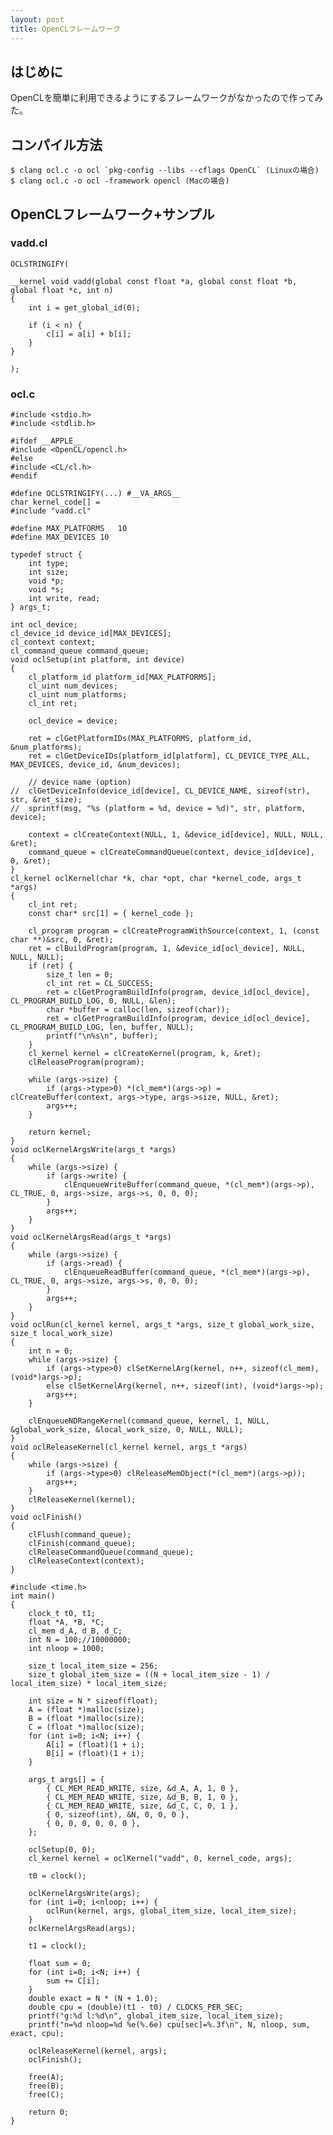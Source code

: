 ```yaml
---
layout: post
title: OpenCLフレームワーク
---
```


## はじめに

OpenCLを簡単に利用できるようにするフレームワークがなかったので作ってみた。

## コンパイル方法

    $ clang ocl.c -o ocl `pkg-config --libs --cflags OpenCL` (Linuxの場合)
    $ clang ocl.c -o ocl -framework opencl (Macの場合)

## OpenCLフレームワーク+サンプル

### vadd.cl

    OCLSTRINGIFY(
    
    __kernel void vadd(global const float *a, global const float *b, global float *c, int n)
    {
    	int i = get_global_id(0);
    
    	if (i < n) {
    		c[i] = a[i] + b[i];
    	}
    }
    
    );

### ocl.c

    #include <stdio.h>
    #include <stdlib.h>
    
    #ifdef __APPLE__
    #include <OpenCL/opencl.h>
    #else
    #include <CL/cl.h>
    #endif
    
    #define OCLSTRINGIFY(...) #__VA_ARGS__
    char kernel_code[] = 
    #include "vadd.cl"
    
    #define MAX_PLATFORMS	10
    #define MAX_DEVICES	10
    
    typedef struct {
    	int type;
    	int size;
    	void *p;
    	void *s;
    	int write, read;
    } args_t;
    
    int ocl_device;
    cl_device_id device_id[MAX_DEVICES];
    cl_context context;
    cl_command_queue command_queue;
    void oclSetup(int platform, int device)
    {
    	cl_platform_id platform_id[MAX_PLATFORMS];
    	cl_uint num_devices;
    	cl_uint num_platforms;
    	cl_int ret;
    
    	ocl_device = device;
    
    	ret = clGetPlatformIDs(MAX_PLATFORMS, platform_id, &num_platforms);
    	ret = clGetDeviceIDs(platform_id[platform], CL_DEVICE_TYPE_ALL, MAX_DEVICES, device_id, &num_devices);
    
    	// device name (option)
    //	clGetDeviceInfo(device_id[device], CL_DEVICE_NAME, sizeof(str), str, &ret_size);
    //	sprintf(msg, "%s (platform = %d, device = %d)", str, platform, device);
    
    	context = clCreateContext(NULL, 1, &device_id[device], NULL, NULL, &ret);
    	command_queue = clCreateCommandQueue(context, device_id[device], 0, &ret);
    }
    cl_kernel oclKernel(char *k, char *opt, char *kernel_code, args_t *args)
    {
    	cl_int ret;
    	const char* src[1] = { kernel_code };
    
    	cl_program program = clCreateProgramWithSource(context, 1, (const char **)&src, 0, &ret);
    	ret = clBuildProgram(program, 1, &device_id[ocl_device], NULL, NULL, NULL);
    	if (ret) {
    		size_t len = 0;
    		cl_int ret = CL_SUCCESS;
    		ret = clGetProgramBuildInfo(program, device_id[ocl_device], CL_PROGRAM_BUILD_LOG, 0, NULL, &len);
    		char *buffer = calloc(len, sizeof(char));
    		ret = clGetProgramBuildInfo(program, device_id[ocl_device], CL_PROGRAM_BUILD_LOG, len, buffer, NULL);
    		printf("\n%s\n", buffer);
    	}
    	cl_kernel kernel = clCreateKernel(program, k, &ret);
    	clReleaseProgram(program);
    
    	while (args->size) {
    		if (args->type>0) *(cl_mem*)(args->p) = clCreateBuffer(context, args->type, args->size, NULL, &ret);
    		args++;
    	}
    
    	return kernel;
    }
    void oclKernelArgsWrite(args_t *args)
    {
    	while (args->size) {
    		if (args->write) {
    			clEnqueueWriteBuffer(command_queue, *(cl_mem*)(args->p), CL_TRUE, 0, args->size, args->s, 0, 0, 0);
    		}
    		args++;
    	}
    }
    void oclKernelArgsRead(args_t *args)
    {
    	while (args->size) {
    		if (args->read) {
    			clEnqueueReadBuffer(command_queue, *(cl_mem*)(args->p), CL_TRUE, 0, args->size, args->s, 0, 0, 0);
    		}
    		args++;
    	}
    }
    void oclRun(cl_kernel kernel, args_t *args, size_t global_work_size, size_t local_work_size)
    {
    	int n = 0;
    	while (args->size) {
    		if (args->type>0) clSetKernelArg(kernel, n++, sizeof(cl_mem), (void*)args->p);
    		else clSetKernelArg(kernel, n++, sizeof(int), (void*)args->p);
    		args++;
    	}
    
    	clEnqueueNDRangeKernel(command_queue, kernel, 1, NULL, &global_work_size, &local_work_size, 0, NULL, NULL);
    }
    void oclReleaseKernel(cl_kernel kernel, args_t *args)
    {
    	while (args->size) {
    		if (args->type>0) clReleaseMemObject(*(cl_mem*)(args->p));
    		args++;
    	}
    	clReleaseKernel(kernel);
    }
    void oclFinish()
    {
    	clFlush(command_queue);
    	clFinish(command_queue);
    	clReleaseCommandQueue(command_queue);
    	clReleaseContext(context);
    }
    
    #include <time.h>
    int main()
    {
    	clock_t t0, t1;
    	float *A, *B, *C;
    	cl_mem d_A, d_B, d_C;
    	int N = 100;//10000000;
    	int nloop = 1000;
    
    	size_t local_item_size = 256;
    	size_t global_item_size = ((N + local_item_size - 1) / local_item_size) * local_item_size;
    
    	int size = N * sizeof(float);
    	A = (float *)malloc(size);
    	B = (float *)malloc(size);
    	C = (float *)malloc(size);
    	for (int i=0; i<N; i++) {
    		A[i] = (float)(1 + i);
    		B[i] = (float)(1 + i);
    	}
    
    	args_t args[] = {
    		{ CL_MEM_READ_WRITE, size, &d_A, A, 1, 0 },
    		{ CL_MEM_READ_WRITE, size, &d_B, B, 1, 0 },
    		{ CL_MEM_READ_WRITE, size, &d_C, C, 0, 1 },
    		{ 0, sizeof(int), &N, 0, 0, 0 },
    		{ 0, 0, 0, 0, 0, 0 },
    	};
    
    	oclSetup(0, 0);
    	cl_kernel kernel = oclKernel("vadd", 0, kernel_code, args);
    
    	t0 = clock();
    
    	oclKernelArgsWrite(args);
    	for (int i=0; i<nloop; i++) {
    		oclRun(kernel, args, global_item_size, local_item_size);
    	}
    	oclKernelArgsRead(args);
    
    	t1 = clock();
    
    	float sum = 0;
    	for (int i=0; i<N; i++) {
    		sum += C[i];
    	}
    	double exact = N * (N + 1.0);
    	double cpu = (double)(t1 - t0) / CLOCKS_PER_SEC;
    	printf("g:%d l:%d\n", global_item_size, local_item_size);
    	printf("n=%d nloop=%d %e(%.6e) cpu[sec]=%.3f\n", N, nloop, sum, exact, cpu);
    
    	oclReleaseKernel(kernel, args);
    	oclFinish();
    
    	free(A);
    	free(B);
    	free(C);
    
    	return 0;
    }

